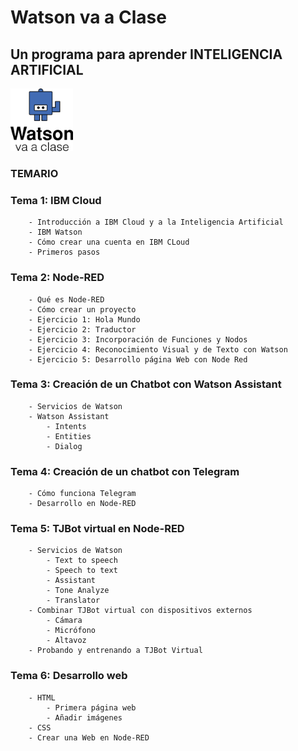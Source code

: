 
# Watson va a Clase
## Un programa para aprender INTELIGENCIA ARTIFICIAL

<a href="https://www.watsonvaaclase.es/"><img id="img1" src="files/img/tj.png" width="100" height="100"></a><br>

### TEMARIO

### Tema 1: IBM Cloud
		- Introducción a IBM Cloud y a la Inteligencia Artificial
		- IBM Watson
		- Cómo crear una cuenta en IBM CLoud
		- Primeros pasos
		

### Tema 2: Node-RED
		- Qué es Node-RED
		- Cómo crear un proyecto
		- Ejercicio 1: Hola Mundo
		- Ejercicio 2: Traductor
		- Ejercicio 3: Incorporación de Funciones y Nodos
		- Ejercicio 4: Reconocimiento Visual y de Texto con Watson
		- Ejercicio 5: Desarrollo página Web con Node Red
		

### Tema 3: Creación de un Chatbot con Watson Assistant
		- Servicios de Watson
		- Watson Assistant
			- Intents
			- Entities
			- Dialog
		
### Tema 4: Creación de un chatbot con Telegram
		- Cómo funciona Telegram
		- Desarrollo en Node-RED

### Tema 5: TJBot virtual en Node-RED
		- Servicios de Watson
			- Text to speech
			- Speech to text
			- Assistant
			- Tone Analyze
			- Translator
		- Combinar TJBot virtual con dispositivos externos
			- Cámara
			- Micrófono
			- Altavoz
		- Probando y entrenando a TJBot Virtual

### Tema 6: Desarrollo web
		- HTML
			- Primera página web
			- Añadir imágenes
		- CSS
		- Crear una Web en Node-RED
	


